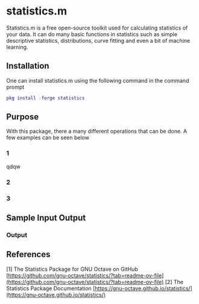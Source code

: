 # statistics.m
Statistics.m is a free open-source toolkit used for calculating statistics of your data. It can do many basic functions in statistics such as simple descriptive statistics, distributions, curve fitting and even a bit of machine learning.

## Installation 
One can install statistics.m using the following command in the command prompt
```m
pkg install -forge statistics
```

## Purpose
With this package, there a many different operations that can be done. A few examples can be seen below

### 1
qdqw

### 2


### 3


## Sample Input Output

### Output

## References
[1] The Statistics Package for GNU Octave on GitHub [https://github.com/gnu-octave/statistics/?tab=readme-ov-file](https://github.com/gnu-octave/statistics/?tab=readme-ov-file)
[2] The Statistics Package Documentation [https://gnu-octave.github.io/statistics/](https://gnu-octave.github.io/statistics/)